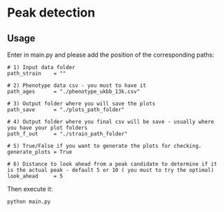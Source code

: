 # Peak detection

## Usage

Enter in main.py and please add the position of the corresponding paths:

```
# 1) Input data folder
path_strain    = ""

# 2) Phenotype data csv - you must to have it
path_ages      = "./phenotype_ukbb_13k.csv"

# 3) Output folder where you will save the plots 
path_save      = "./plots_path_folder"

# 4) Output folder where you final csv will be save - usually where you have your plot folders 
path_f_out     = "./strain_path_folder"

# 5) True/False if you want to generate the plots for checking. 
generate_plots = True 

# 6) Distance to look ahead from a peak candidate to determine if it is the actual peak - default 5 or 10 ( you must to try the optimal)
look_ahead     = 5
```

Then execute it:

```
python main.py
```


